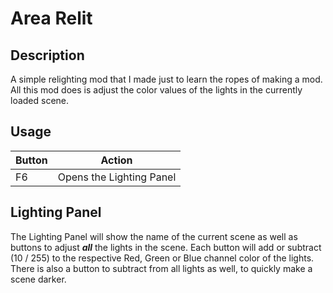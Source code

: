 # Area Relit

## Description
A simple relighting mod that I made just to learn the ropes of making a mod. All this mod does is adjust the color values of the lights in the currently loaded scene.

## Usage

|Button | Action|
|--|--|
|F6| Opens the Lighting Panel|

## Lighting Panel
The Lighting Panel will show the name of the current scene as well as buttons to adjust ***all*** the lights in the scene. Each button will add or subtract (10 / 255) to the respective Red, Green or Blue channel color of the lights.
There is also a button to subtract from all lights as well, to quickly make a scene darker.
